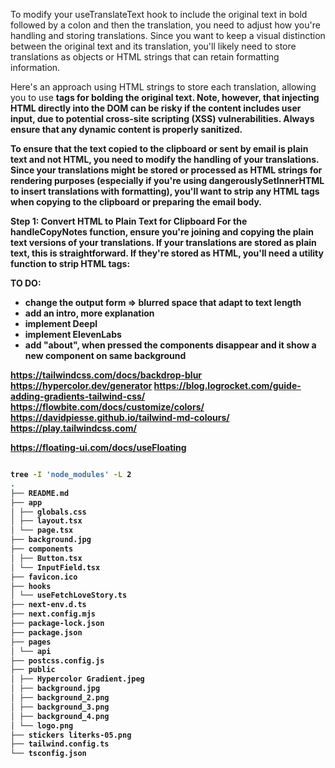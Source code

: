 To modify your useTranslateText hook to include the original text in bold followed by a colon and then the translation, you need to adjust how you're handling and storing translations. Since you want to keep a visual distinction between the original text and its translation, you'll likely need to store translations as objects or HTML strings that can retain formatting information.

Here's an approach using HTML strings to store each translation, allowing you to use <strong> tags for bolding the original text. Note, however, that injecting HTML directly into the DOM can be risky if the content includes user input, due to potential cross-site scripting (XSS) vulnerabilities. Always ensure that any dynamic content is properly sanitized.

To ensure that the text copied to the clipboard or sent by email is plain text and not HTML, you need to modify the handling of your translations. Since your translations might be stored or processed as HTML strings for rendering purposes (especially if you're using dangerouslySetInnerHTML to insert translations with formatting), you'll want to strip any HTML tags when copying to the clipboard or preparing the email body.

Step 1: Convert HTML to Plain Text for Clipboard
For the handleCopyNotes function, ensure you're joining and copying the plain text versions of your translations. If your translations are stored as plain text, this is straightforward. If they're stored as HTML, you'll need a utility function to strip HTML tags:

TO DO:

- change the output form => blurred space that adapt to text length
- add an intro, more explanation
- implement Deepl
- implement ElevenLabs
- add "about", when pressed the components disappear and it show a new component on same background

https://tailwindcss.com/docs/backdrop-blur
https://hypercolor.dev/generator
https://blog.logrocket.com/guide-adding-gradients-tailwind-css/
https://flowbite.com/docs/customize/colors/
https://davidpiesse.github.io/tailwind-md-colours/
https://play.tailwindcss.com/

https://floating-ui.com/docs/useFloating

```bash

tree -I 'node_modules' -L 2
.
├── README.md
├── app
│ ├── globals.css
│ ├── layout.tsx
│ └── page.tsx
├── background.jpg
├── components
│ ├── Button.tsx
│ └── InputField.tsx
├── favicon.ico
├── hooks
│ └── useFetchLoveStory.ts
├── next-env.d.ts
├── next.config.mjs
├── package-lock.json
├── package.json
├── pages
│ └── api
├── postcss.config.js
├── public
│ ├── Hypercolor Gradient.jpeg
│ ├── background.jpg
│ ├── background_2.png
│ ├── background_3.png
│ ├── background_4.png
│ └── logo.png
├── stickers literks-05.png
├── tailwind.config.ts
└── tsconfig.json
```
